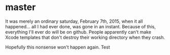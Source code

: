 # master
It was merely an ordinary saturday, February 7th, 2015, when it all happened... all I had ever done, was gone in an instant. Because of this, everything I'll ever do will be on github. People apparently can't make Xcode templates that don't destroy their working directory when they crash. 

Hopefully this nonsense won't happen again. Test